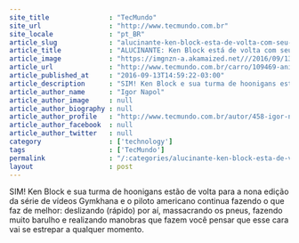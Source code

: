 ```yaml
---
site_title               : "TecMundo"
site_url                 : "http://www.tecmundo.com.br"
site_locale              : "pt_BR"
article_slug             : "alucinante-ken-block-esta-de-volta-com-seu-focus-rs-rx-no-gymkhana-9"
article_title            : "ALUCINANTE: Ken Block está de volta com seu Focus RS RX no Gymkhana 9!"
article_image            : "https://imgnzn-a.akamaized.net///2016/09/13/13145754196494-t1200x480.jpg"
article_url              : "http://www.tecmundo.com.br/carro/109469-animal-ken-block-volta-focus-rs-rx-gymkhana-9.htm"
article_published_at     : "2016-09-13T14:59:22-03:00"
article_description      : "SIM! Ken Block e sua turma de hoonigans estão de volta para a nona edição da série de vídeos Gymkhana e o piloto americano continua fazendo o que faz de melhor: deslizando (rápido) por aí, massacrando os pneus, fazendo muito barulho e realizando manobras que fazem você pensar que esse cara vai se estrepar a qualquer momento."
article_author_name      : "Igor Napol"
article_author_image     : null
article_author_biography : null
article_author_profile   : "http://www.tecmundo.com.br/autor/458-igor-napol/"
article_author_facebook  : null
article_author_twitter   : null
category                 : ['technology']
tags                     : ['TecMundo']
permalink                : "/:categories/alucinante-ken-block-esta-de-volta-com-seu-focus-rs-rx-no-gymkhana-9/"
layout                   : post
---
```


SIM! Ken Block e sua turma de hoonigans estão de volta para a nona edição da série de vídeos Gymkhana e o piloto americano continua fazendo o que faz de melhor: deslizando (rápido) por aí, massacrando os pneus, fazendo muito barulho e realizando manobras que fazem você pensar que esse cara vai se estrepar a qualquer momento.
